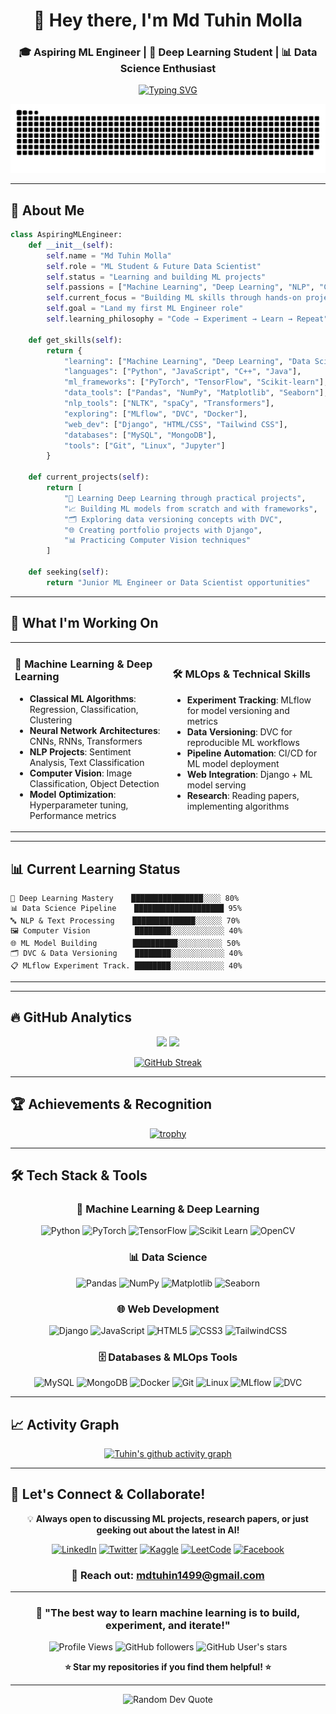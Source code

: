 <div align="center">

# 👋 Hey there, I'm Md Tuhin Molla

### 🎓 Aspiring ML Engineer | 🧠 Deep Learning Student | 📊 Data Science Enthusiast

[![Typing SVG](https://readme-typing-svg.herokuapp.com?font=Fira+Code&size=20&duration=3000&pause=1000&color=00D9FF&center=true&vCenter=true&width=600&lines=🔥+Building+Intelligent+Systems;📊+From+Raw+Data+to+Smart+Insights;🧠+Neural+Networks+%7C+NLP+%7C+Computer+Vision;🚀+Always+Learning%2C+Always+Coding)](https://git.io/typing-svg)

<img src="https://raw.githubusercontent.com/Platane/snk/output/github-contribution-grid-snake-dark.svg" alt="Snake Animation"/>

</div>

---

## 🎯 About Me

```python
class AspiringMLEngineer:
    def __init__(self):
        self.name = "Md Tuhin Molla"
        self.role = "ML Student & Future Data Scientist"
        self.status = "Learning and building ML projects"
        self.passions = ["Machine Learning", "Deep Learning", "NLP", "Computer Vision"]
        self.current_focus = "Building ML skills through hands-on projects"
        self.goal = "Land my first ML Engineer role"
        self.learning_philosophy = "Code → Experiment → Learn → Repeat"

    def get_skills(self):
        return {
            "learning": ["Machine Learning", "Deep Learning", "Data Science"],
            "languages": ["Python", "JavaScript", "C++", "Java"],
            "ml_frameworks": ["PyTorch", "TensorFlow", "Scikit-learn"],
            "data_tools": ["Pandas", "NumPy", "Matplotlib", "Seaborn"],
            "nlp_tools": ["NLTK", "spaCy", "Transformers"],
            "exploring": ["MLflow", "DVC", "Docker"],
            "web_dev": ["Django", "HTML/CSS", "Tailwind CSS"],
            "databases": ["MySQL", "MongoDB"],
            "tools": ["Git", "Linux", "Jupyter"]
        }

    def current_projects(self):
        return [
            "🔬 Learning Deep Learning through practical projects",
            "📈 Building ML models from scratch and with frameworks",
            "🗂️ Exploring data versioning concepts with DVC",
            "🌐 Creating portfolio projects with Django",
            "📊 Practicing Computer Vision techniques"
        ]
        
    def seeking(self):
        return "Junior ML Engineer or Data Scientist opportunities"
```

---

## 🚀 What I'm Working On

<table>
<tr>
<td width="50%">

### 🧠 Machine Learning & Deep Learning

- **Classical ML Algorithms**: Regression, Classification, Clustering
- **Neural Network Architectures**: CNNs, RNNs, Transformers
- **NLP Projects**: Sentiment Analysis, Text Classification
- **Computer Vision**: Image Classification, Object Detection
- **Model Optimization**: Hyperparameter tuning, Performance metrics

</td>
<td width="50%">

### 🛠 MLOps & Technical Skills

- **Experiment Tracking**: MLflow for model versioning and metrics
- **Data Versioning**: DVC for reproducible ML workflows
- **Pipeline Automation**: CI/CD for ML model deployment
- **Web Integration**: Django + ML model serving
- **Research**: Reading papers, implementing algorithms

</td>
</tr>
</table>

---

## 📊 Current Learning Status

```
🧠 Deep Learning Mastery    ████████████████░░░░ 80%
📊 Data Science Pipeline    ████████████████████ 95%
🔤 NLP & Text Processing    ██████████████░░░░░░ 70%
🖼️ Computer Vision          ████████░░░░░░░░░░░░ 40%
🌐 ML Model Building        ██████████░░░░░░░░░░ 50%
🗂️ DVC & Data Versioning    ████████░░░░░░░░░░░░ 40%
📋 MLflow Experiment Track. ████████░░░░░░░░░░░░ 40%
```

---
<!-- 
## 🚀 Projects

Here are some of my learning-based projects and experiments:

| Project                            | Description                                                                                                    | MLOps Tools             |
| ---------------------------------- | -------------------------------------------------------------------------------------------------------------- | ----------------------- |
| 🧾 **ML-Algorithms-Practice**      | Implementing classic ML algorithms (Regression, KNN, Decision Tree, etc.) using scikit-learn and from scratch. | MLflow tracking         |
| 💬 **Sentiment-Analysis-NLP**      | Using NLTK & spaCy to clean text data, extract features, and train sentiment classifiers.                      | DVC for data versioning |
| 🧠 **Deep-Learning-Experiments**   | Playing with PyTorch & TensorFlow models for image and text classification tasks.                              | MLflow + DVC pipeline   |
| 🌐 **Django-ML-App (in progress)** | Learning to build a simple web interface to display ML model results with experiment tracking.                 | MLflow integration      |

> Check my pinned repositories for these and more hands-on projects.
-->
---

## 🔥 GitHub Analytics

<div align="center">
  
<img height="180em" src="https://github-readme-stats.vercel.app/api?username=tuhin1522&show_icons=true&theme=tokyonight&include_all_commits=true&count_private=true"/>
<img height="180em" src="https://github-readme-stats.vercel.app/api/top-langs/?username=tuhin1522&layout=compact&langs_count=8&theme=tokyonight"/>

</div>

<div align="center">

[![GitHub Streak](https://streak-stats.demolab.com/?user=tuhin1522&theme=tokyonight)](https://git.io/streak-stats)

</div>

---

## 🏆 Achievements & Recognition

<div align="center">

[![trophy](https://github-profile-trophy.vercel.app/?username=tuhin1522&theme=tokyonight&no-frame=true&no-bg=false&margin-w=4&row=1)](https://github.com/ryo-ma/github-profile-trophy)

</div>

---

## 🛠️ Tech Stack & Tools

<div align="center">

### 🧠 Machine Learning & Deep Learning

![Python](https://img.shields.io/badge/Python-3776AB?style=for-the-badge&logo=python&logoColor=white)
![PyTorch](https://img.shields.io/badge/PyTorch-EE4C2C?style=for-the-badge&logo=pytorch&logoColor=white)
![TensorFlow](https://img.shields.io/badge/TensorFlow-FF6F00?style=for-the-badge&logo=tensorflow&logoColor=white)
![Scikit Learn](https://img.shields.io/badge/scikit_learn-F7931E?style=for-the-badge&logo=scikit-learn&logoColor=white)
![OpenCV](https://img.shields.io/badge/OpenCV-27338e?style=for-the-badge&logo=OpenCV&logoColor=white)

### 📊 Data Science

![Pandas](https://img.shields.io/badge/Pandas-2C2D72?style=for-the-badge&logo=pandas&logoColor=white)
![NumPy](https://img.shields.io/badge/Numpy-777BB4?style=for-the-badge&logo=numpy&logoColor=white)
![Matplotlib](https://img.shields.io/badge/Matplotlib-%23ffffff.svg?style=for-the-badge&logo=Matplotlib&logoColor=black)
![Seaborn](https://img.shields.io/badge/Seaborn-blue?style=for-the-badge&logo=python&logoColor=white)

### 🌐 Web Development

![Django](https://img.shields.io/badge/Django-092E20?style=for-the-badge&logo=django&logoColor=green)
![JavaScript](https://img.shields.io/badge/JavaScript-323330?style=for-the-badge&logo=javascript&logoColor=F7DF1E)
![HTML5](https://img.shields.io/badge/HTML5-E34F26?style=for-the-badge&logo=html5&logoColor=white)
![CSS3](https://img.shields.io/badge/CSS3-1572B6?style=for-the-badge&logo=css3&logoColor=white)
![TailwindCSS](https://img.shields.io/badge/Tailwind_CSS-38B2AC?style=for-the-badge&logo=tailwind-css&logoColor=white)

### 🗄️ Databases & MLOps Tools

![MySQL](https://img.shields.io/badge/MySQL-005C84?style=for-the-badge&logo=mysql&logoColor=white)
![MongoDB](https://img.shields.io/badge/MongoDB-4EA94B?style=for-the-badge&logo=mongodb&logoColor=white)
![Docker](https://img.shields.io/badge/Docker-2CA5E0?style=for-the-badge&logo=docker&logoColor=white)
![Git](https://img.shields.io/badge/GIT-E44C30?style=for-the-badge&logo=git&logoColor=white)
![Linux](https://img.shields.io/badge/Linux-FCC624?style=for-the-badge&logo=linux&logoColor=black)
![MLflow](https://img.shields.io/badge/MLflow-0194E2?style=for-the-badge&logo=mlflow&logoColor=white)
![DVC](https://img.shields.io/badge/DVC-13ADC7?style=for-the-badge&logo=dvc&logoColor=white)

</div>

---

## 📈 Activity Graph

<div align="center">

[![Tuhin's github activity graph](https://github-readme-activity-graph.vercel.app/graph?username=tuhin1522&theme=tokyo-night)](https://github.com/ashutosh00710/github-readme-activity-graph)

</div>

---

## 🤝 Let's Connect & Collaborate!

<div align="center">

💡 **Always open to discussing ML projects, research papers, or just geeking out about the latest in AI!**

[![LinkedIn](https://img.shields.io/badge/LinkedIn-0077B5?style=for-the-badge&logo=linkedin&logoColor=white)](https://linkedin.com/in/md-tuhin-molla15)
[![Twitter](https://img.shields.io/badge/Twitter-1DA1F2?style=for-the-badge&logo=twitter&logoColor=white)](https://twitter.com/tuhin_islam__)
[![Kaggle](https://img.shields.io/badge/Kaggle-20BEFF?style=for-the-badge&logo=Kaggle&logoColor=white)](https://kaggle.com/tuhin1522)
[![LeetCode](https://img.shields.io/badge/-LeetCode-FFA116?style=for-the-badge&logo=LeetCode&logoColor=black)](https://www.leetcode.com/tuhin1522)
[![Facebook](https://img.shields.io/badge/Facebook-1877F2?style=for-the-badge&logo=facebook&logoColor=white)](https://fb.com/md.tuhin.300501)

### 📧 Reach out: **[mdtuhin1499@gmail.com](mailto:mdtuhin1499@gmail.com)**

</div>

---

<div align="center">

### 🌟 "The best way to learn machine learning is to build, experiment, and iterate!"

![Profile Views](https://komarev.com/ghpvc/?username=tuhin1522&color=brightgreen&style=flat-square)
![GitHub followers](https://img.shields.io/github/followers/tuhin1522?label=Followers&style=social)
![GitHub User's stars](https://img.shields.io/github/stars/tuhin1522?label=Stars&style=social)

**⭐ Star my repositories if you find them helpful! ⭐**

</div>

---

<div align="center">
  <img src="https://quotes-github-readme.vercel.app/api?type=horizontal&theme=tokyonight" alt="Random Dev Quote"/>
</div>
